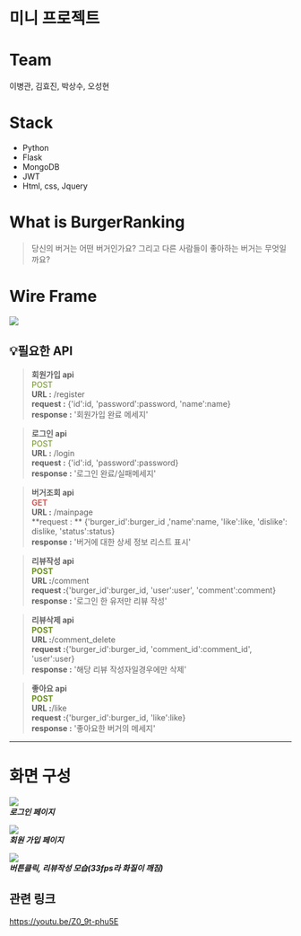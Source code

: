 # 미니 프로젝트 <BurgerRanking>
  
# Team
  이병관, 김효진, 박상수, 오성현
  
# Stack
  * Python
  * Flask
  * MongoDB
  * JWT
  * Html, css, Jquery
  
  # What is BurgerRanking
  > 당신의 버거는 어떤 버거인가요? 그리고 다른 사람들이 좋아하는 버거는 무엇일까요?
  
  # Wire Frame
  ![](https://images.velog.io/images/fnrkp089/post/a24e0b89-b9e9-41a5-ba09-15bcb8a2f9f2/KakaoTalk_20210913_145859026.jpg)
  
  ## 💡필요한 API
  
  > **회원가입 api**  
  <span style="color:olivedrab">POST</span>  
  **URL :**  /register  
  **request :** {'id':id, 'password':password, 'name':name}  
  **response :** '회원가입 완료 메세지'  

  > **로그인 api**  
  <span style="color:olivedrab">POST</span>  
  **URL :** /login  
  **request :** {'id':id, 'password':password}  
  **response :** '로그인 완료/실패메세지'  

  > **버거조회 api**  
  **<span style="color:indianred">GET</span>**  
  **URL :** /mainpage  
  **request : ** {'burger_id':burger_id ,'name':name, 'like':like, 'dislike': dislike, 'status':status}  
  **response :** '버거에 대한 상세 정보 리스트 표시'  

  > **리뷰작성 api**  
  **<span style="color:olivedrab">POST</span>**  
  **URL :**/comment  
  **request :**{'burger_id':burger_id, 'user':user', 'comment':comment}  
  **response :** '로그인 한 유저만 리뷰 작성'  
  
  > **리뷰삭제 api**  
  **<span style="color:olivedrab">POST</span>**  
  **URL :**/comment_delete  
  **request :**{'burger_id':burger_id, 'comment_id':comment_id', 'user':user}  
  **response :** '해당 리뷰 작성자일경우에만 삭제'  

  >**좋아요 api**  
  **<span style="color:olivedrab">POST</span>**  
  **URL :**/like  
  **request :**{'burger_id':burger_id, 'like':like}  
  **response :** '좋아요한 버거의 메세지'  

  ***
  # 화면 구성
  ![](https://images.velog.io/images/fnrkp089/post/f32d9751-9c6c-492c-9845-dee450dbf158/%EB%B2%84%EA%B1%B01.PNG)  
  ***로그인 페이지***  
    
  
  ![](https://images.velog.io/images/fnrkp089/post/9bdbd0e2-4fb8-4f56-b148-e2e6947d8e29/%EB%B2%84%EA%B1%B02.PNG)  
  ***회원 가입 페이지***  
  
  ![](https://images.velog.io/images/fnrkp089/post/a9c5025c-8cef-449f-bfe2-d3a847fca4f4/%EB%B2%84%EA%B1%B03.gif)  
  ***버튼클릭, 리뷰작성 모습(33fps라 화질이 깨짐)***  
 
  ## 관련 링크
  https://youtu.be/Z0_9t-phu5E
  
